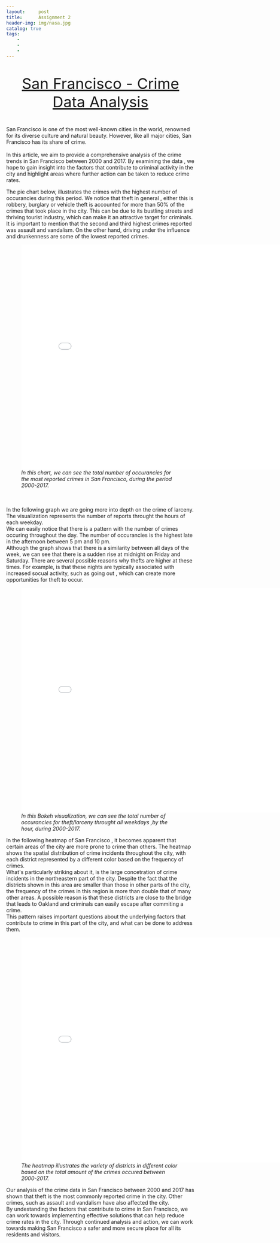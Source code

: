 ```yaml
---
layout:     post
title:      Assignment 2  
header-img: img/nasa.jpg
catalog: true
tags:
    - 
    - 
    - 
---
```

<head>
    <style>
        .header {
        text-align: center;
        font-size: 40px;}
    </style>
</head>
<p class="header"><u>San Francisco - Crime Data Analysis</u> </p>
<p>San Francisco is one of the most well-known cities in the world, renowned for its diverse culture and natural beauty. However, like all major cities, San Francisco has its share of crime. <br><br> In this article, we aim to provide a comprehensive analysis of the crime trends in San Francisco between 2000 and 2017. By examining the data , we hope to gain insight into the factors that contribute to criminal activity in the city and highlight areas where further action can be taken to reduce crime rates.</p>
<p>The pie chart below, illustrates the crimes with the highest number of occurancies during this period. We notice that theft in general , either this is robbery, burglary or vehicle theft is accounted for more than 50% of the crimes that took place in the city. This can be due to its bustling streets and thriving tourist industry, which can make it an attractive target for criminals.<br> It is important to mention that the second and third highest crimes reported was assault and vandalism. On the other hand, driving under the influence and drunkenness are some of the lowest reported crimes.</p>
<figure>
  <embed 
    type="text/html" 
    src="/img/pie chart.html"
    width="800"
    height="600"
  >
    <figcaption><i>In this chart, we can see the total number of occurancies for the most reported crimes in San Francisco, during the period 2000-2017.</i></figcaption>
</figure>

<p><br><br> In the following graph we are going more into depth on the crime of larceny. The visualization represents the number of reports throught the hours of each weekday.<br> We can easily notice that there is a pattern with the number of crimes occuring throughout the day. The number of occurancies is the highest late in the afternoon between 5 pm and 10 pm.<br>Although the graph shows that there is a similarity between all days of the week, we can see that there is a sudden rise at midnight on Friday and Saturday. There are several possible reasons why thefts are higher at these times. For example, is that these nights are typically associated with increased socual activity, such as going out , which can create more opportunities for theft to occur.</p>
<figure>
<embed 
       type="text/html" 
       src="/img/Crime Trends 168.html"
       width="800"
       height="600"
       >
 <figcaption><i>In this Bokeh visualization, we can see the total number of occurancies for theft/larceny throught all weekdays ,by the hour, during 2000-2017.</i></figcaption>
</figure>

<p>In the following heatmap of San Francisco , it becomes apparent that certain areas of the city are more prone to crime than others. The heatmap shows the spatial distribution of crime incidents throughout the city, with each district represented by a different color based on the frequency of crimes.<br>What's particularly striking about it, is the large concetration of crime incidents in the northeastern part of the city. Despite the fact that the districts shown in this area are smaller than those in other parts of the city, the frequency of the crimes in this region is more than double that of many other areas. A possible reason is that these districts are close to the bridge that leads to Oakland and criminals can easily escape after commiting a crime.<br>This pattern raises important questions about the underlying factors that contribute to crime in this part of the city, and what can be done to address them.
</p>
<figure>
<embed 
       type="text/html" 
       src="/img/map of SF.html"
       width="800"
       height="600"
       >
 <figcaption><i>The heatmap illustrates the variety of districts in different color based on the total amount of the crimes occured between 2000-2017.</i></figcaption>
</figure>
<p>
    Our analysis of the crime data in San Francisco between 2000 and 2017 has shown that theft is the most commonly reported crime in the city. Other crimes, such as assault and vandalism have also affected the city.<br>By undestanding the factors that contribute to crime in San Francisco, we can work towards implementing effective solutions that can help reduce crime rates in the city. Through continued analysis and action, we can work towards making San Francisco a safer and more secure place for all its residents and visitors.
</p>





